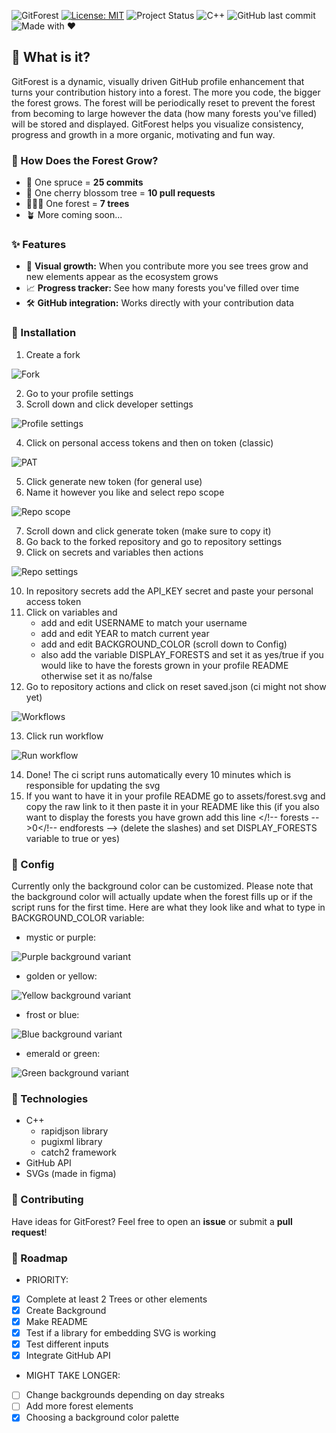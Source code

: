 ![GitForest](assets/GitForest-logo-v3.png)
[![License: MIT](https://img.shields.io/badge/License-MIT-yellow.svg)](LICENSE)
![Project Status](https://img.shields.io/badge/status-maintained-brightgreen)
![C++](https://img.shields.io/badge/C%2B%2B-00599C?logo=c%2B%2B&logoColor=white)
![GitHub last commit](https://img.shields.io/github/last-commit/tmikolaj/GitForest)
![Made with ❤️](https://img.shields.io/badge/Made%20with-%E2%9D%A4-red)

## 🤨 What is it?

GitForest is a dynamic, visually driven GitHub profile enhancement that
turns your contribution history into a forest. The more you code, the
bigger the forest grows. The forest will be periodically reset to prevent
the forest from becoming to large however the data (how many forests you've
filled) will be stored and displayed. GitForest helps you visualize
consistency, progress and growth in a more organic, motivating and fun
way.

### 🌳 How Does the Forest Grow?

 - 🌲 One spruce = **25 commits**
 - 🌸 One cherry blossom tree = **10 pull requests**
 - 🌲🌲🌲 One forest = **7 trees**
 - 🪴 More coming soon...

### ✨ Features

 - 🌳 **Visual growth:** When you contribute more you see trees grow 
and new elements appear as the ecosystem grows
 - 📈 **Progress tracker:** See how many forests you've filled over time
 - 🛠️ **GitHub integration:** Works directly with your contribution data

### 🚀 Installation

1. Create a fork

![Fork](assets/readme-installation/gitforest-installation-fork.png)

2. Go to your profile settings
3. Scroll down and click developer settings

![Profile settings](assets/readme-installation/gitforest-installation-profilesettings.png)

4. Click on personal access tokens and then on token (classic)

![PAT](assets/readme-installation/gitforest.installation-pat.png)

5. Click generate new token (for general use)
6. Name it however you like and select repo scope

![Repo scope](assets/readme-installation/gitforest-installation-reposcope.png)

7. Scroll down and click generate token (make sure to copy it)
8. Go back to the forked repository and go to repository settings
9. Click on secrets and variables then actions

![Repo settings](assets/readme-installation/gitforest-installation-reposettings.png)

10. In repository secrets add the API_KEY secret and paste your personal access token
11. Click on variables and
    - add and edit USERNAME to match your username
    - add and edit YEAR to match current year
    - add and edit BACKGROUND_COLOR (scroll down to Config)
    - also add the variable DISPLAY_FORESTS and set it as yes/true if you would like to have the forests grown in your profile README
    otherwise set it as no/false
12. Go to repository actions and click on reset saved.json (ci might not show yet)

![Workflows](assets/readme-installation/gitforest-installation-actions.png)

13. Click run workflow

![Run workflow](assets/readme-installation/gitforest-installation-runworkflow.png)

14. Done! The ci script runs automatically every 10 minutes which is responsible for updating the svg
15. If you want to have it in your profile README go to assets/forest.svg and copy the raw link to it then paste it 
in your README like this (if you also want to display the forests you have grown add this line
</!-- forests -->0</!-- endforests --> (delete the slashes) and set DISPLAY_FORESTS variable to true or yes)

### 🔧 Config

Currently only the background color can be customized. Please note that the background color
will actually update when the forest fills up or if the script runs for the first time.
Here are what they look like and what to type in BACKGROUND_COLOR variable:
- mystic or purple:

![Purple background variant](assets/background-purple.svg)
- golden or yellow:

![Yellow background variant](assets/background-yellow.svg)
- frost or blue:

![Blue background variant](assets/background-blue.svg)
- emerald or green:

![Green background variant](assets/background-green.svg)

### 🧩 Technologies

- C++
  - rapidjson library
  - pugixml library
  - catch2 framework
- GitHub API
- SVGs (made in figma)

### 🤝 Contributing
Have ideas for GitForest? Feel free to open an **issue** or submit a **pull request**!

### 📅 Roadmap

- PRIORITY:
- [X] Complete at least 2 Trees or other elements
- [X] Create Background
- [X] Make README
- [X] Test if a library for embedding SVG is working
- [X] Test different inputs
- [X] Integrate GitHub API
- MIGHT TAKE LONGER:
- [ ] Change backgrounds depending on day streaks
- [ ] Add more forest elements
- [X] Choosing a background color palette
